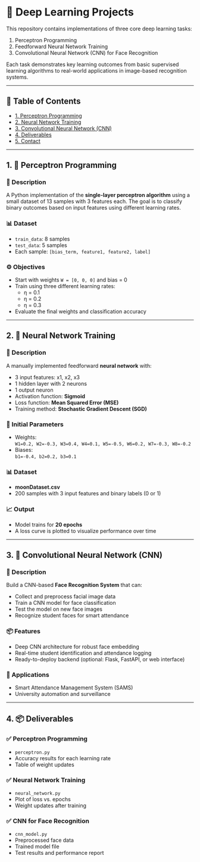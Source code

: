 # 🧠 Deep Learning Projects

This repository contains implementations of three core deep learning tasks:  
1. Perceptron Programming  
2. Feedforward Neural Network Training  
3. Convolutional Neural Network (CNN) for Face Recognition  

Each task demonstrates key learning outcomes from basic supervised learning algorithms to real-world applications in image-based recognition systems.

---

## 📘 Table of Contents

- [1. Perceptron Programming](#1-perceptron-programming)
- [2. Neural Network Training](#2-neural-network-training)
- [3. Convolutional Neural Network (CNN)](#3-convolutional-neural-network-cnn)
- [4. Deliverables](#4-deliverables)
- [5. Contact](#5-contact)

---

## 1. 📌 Perceptron Programming

### 📝 Description

A Python implementation of the **single-layer perceptron algorithm** using a small dataset of 13 samples with 3 features each. The goal is to classify binary outcomes based on input features using different learning rates.

### 📊 Dataset

- `train_data`: 8 samples  
- `test_data`: 5 samples  
- Each sample: `[bias_term, feature1, feature2, label]`

### ⚙️ Objectives

- Start with weights `W = [0, 0, 0]` and bias = 0
- Train using three different learning rates:
  - η = 0.1  
  - η = 0.2  
  - η = 0.3
- Evaluate the final weights and classification accuracy

---

## 2. 🔁 Neural Network Training

### 📝 Description

A manually implemented feedforward **neural network** with:
- 3 input features: x1, x2, x3  
- 1 hidden layer with 2 neurons  
- 1 output neuron  
- Activation function: **Sigmoid**  
- Loss function: **Mean Squared Error (MSE)**  
- Training method: **Stochastic Gradient Descent (SGD)**

### 🔢 Initial Parameters

- Weights:  
  `W1=0.2, W2=-0.3, W3=0.4, W4=0.1, W5=-0.5, W6=0.2, W7=-0.3, W8=-0.2`  
- Biases:  
  `b1=-0.4, b2=0.2, b3=0.1`

### 📊 Dataset

- **moonDataset.csv**  
- 200 samples with 3 input features and binary labels (0 or 1)

### 📈 Output

- Model trains for **20 epochs**
- A loss curve is plotted to visualize performance over time

---

## 3. 🧠 Convolutional Neural Network (CNN)

### 📝 Description

Build a CNN-based **Face Recognition System** that can:
- Collect and preprocess facial image data
- Train a CNN model for face classification
- Test the model on new face images
- Recognize student faces for smart attendance

### 📦 Features

- Deep CNN architecture for robust face embedding
- Real-time student identification and attendance logging
- Ready-to-deploy backend (optional: Flask, FastAPI, or web interface)

### 🎯 Applications

- Smart Attendance Management System (SAMS)
- University automation and surveillance

---

## 4. 📦 Deliverables

### ✅ Perceptron Programming
- `perceptron.py`
- Accuracy results for each learning rate
- Table of weight updates

### ✅ Neural Network Training
- `neural_network.py`
- Plot of loss vs. epochs
- Weight updates after training

### ✅ CNN for Face Recognition
- `cnn_model.py`
- Preprocessed face data
- Trained model file
- Test results and performance report
